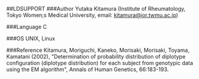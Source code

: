 ##LDSUPPORT
###Author
Yutaka Kitamura (Institute of Rheumatology, Tokyo Women;s Medical University, email: kitamura@ior.twmu.ac.jp)

###Language
C

###OS
UNIX, Linux

###Reference
Kitamura, Moriguchi, Kaneko, Morisaki, Morisaki, Toyama, Kamatani (2002), "Determination of probability distribution of diplotype configuration (diplotype distribution) for each subject from genotypic data using the EM algorithm", Annals of Human Genetics, 66:183-193.


